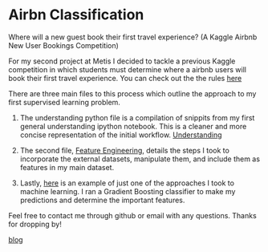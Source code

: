 # Airbn Classification
Where will a new guest book their first travel experience?
(A Kaggle Airbnb New User Bookings Competition)


For my second project at Metis I decided to tackle a previous Kaggle competition in which students must determine where a airbnb users will book their first travel experience. You can check out the the rules [here](https://www.kaggle.com/c/airbnb-recruiting-new-user-bookings)

There are three main files to this process which outline the approach to my first supervised learning problem.

1. The understanding python file is a compilation of snippits from my first general understanding ipython notebook. This is a cleaner and more concise representation of the initial workflow. [Understanding](https://github.com/patricknieto/Airbnb_classification/blob/master/Final_understanding.py)

2. The second file, [Feature Engineering](https://github.com/patricknieto/Airbnb_classification/blob/master/session_ft_eng.py), details the steps I took to incorporate the external datasets, manipulate them, and include them as features in my main dataset. 

3. Lastly, [here](https://github.com/patricknieto/Airbnb_classification/blob/master/TestAirbnb.py) is an example of just one of the approaches I took to machine learning. I ran a Gradient Boosting classifier to make my predictions and determine the important features.

Feel free to contact me through github or email with any questions. Thanks for dropping by!

[blog](https://blog.patricknieto.com)

